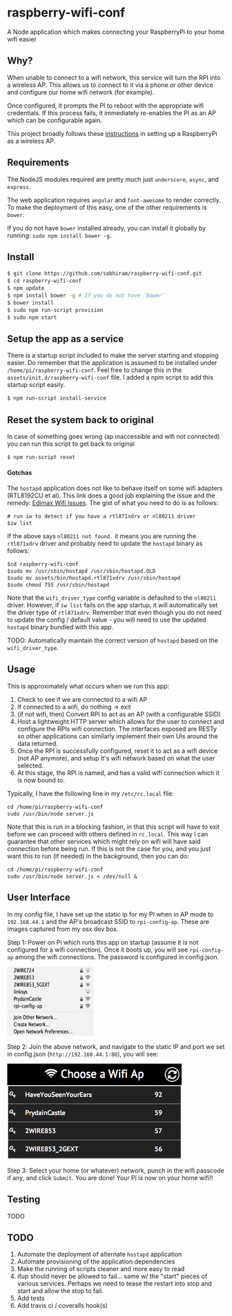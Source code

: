 # raspberry-wifi-conf

A Node application which makes connecting your RaspberryPi to your home wifi easier

## Why?

When unable to connect to a wifi network, this service will turn the RPI into a wireless AP. This allows us to connect to it via a phone or other device and configure our home wifi network (for example).

Once configured, it prompts the PI to reboot with the appropriate wifi credentials. If this process fails, it immediately re-enables the PI as an AP which can be configurable again.

This project broadly follows these [instructions](http://www.maketecheasier.com/set-up-raspberry-pi-as-wireless-access-point/) in setting up a RaspberryPi as a wireless AP.

## Requirements

The NodeJS modules required are pretty much just `underscore`, `async`, and `express`.

The web application requires `angular` and `font-awesome` to render correctly. To make the deployment of this easy, one of the other requirements is `bower`.

If you do not have `bower` installed already, you can install it globally by running: `sudo npm install bower -g`.

## Install

```sh
$ git clone https://github.com/sabhiram/raspberry-wifi-conf.git
$ cd raspberry-wifi-conf
$ npm update
$ npm install bower -g # If you do not have `bower`
$ bower install
$ sudo npm run-script provision
$ sudo npm start
```

## Setup the app as a service

There is a startup script included to make the server starting and stopping easier. Do remember that the application is assumed to be installed under `/home/pi/raspberry-wifi-conf`. Feel free to change this in the `assets/init.d/raspberry-wifi-conf` file. I added a npm script to add this startup script easily.

```sh
$ npm run-script install-service
```

## Reset the system back to original

In case of something goes wrong (ap inaccessible and wifi not connected) you can run this script to get back to original

```sh
$ npm run-script reset
```

#### Gotchas

The `hostapd` application does not like to behave itself on some wifi adapters (RTL8192CU et al). This link does a good job explaining the issue and the remedy: [Edimax Wifi Issues](http://willhaley.com/blog/raspberry-pi-hotspot-ew7811un-rtl8188cus/). The gist of what you need to do is as follows:

```
# run iw to detect if you have a rtl871xdrv or nl80211 driver
$iw list
```

If the above says `nl80211 not found.` it means you are running the `rtl871xdrv` driver and probably need to update the `hostapd` binary as follows:
```
$cd raspberry-wifi-conf
$sudo mv /usr/sbin/hostapd /usr/sbin/hostapd.OLD
$sudo mv assets/bin/hostapd.rtl871xdrv /usr/sbin/hostapd
$sudo chmod 755 /usr/sbin/hostapd
```

Note that the `wifi_driver_type` config variable is defaulted to the `nl80211` driver. However, if `iw list` fails on the app startup, it will automatically set the driver type of `rtl871xdrv`. Remember that even though you do not need to update the config / default value - you will need to use the updated `hostapd` binary bundled with this app.

TODO: Automatically maintain the correct version of `hostapd` based on the `wifi_driver_type`.

## Usage

This is approximately what occurs when we run this app:

1. Check to see if we are connected to a wifi AP
2. If connected to a wifi, do nothing -> exit
3. (if not wifi, then) Convert RPI to act as an AP (with a configurable SSID)
4. Host a lightweight HTTP server which allows for the user to connect and configure the RPIs wifi connection. The interfaces exposed are RESTy so other applications can similarly implement their own UIs around the data returned.
5. Once the RPI is successfully configured, reset it to act as a wifi device (not AP anymore), and setup it's wifi network based on what the user selected.
6. At this stage, the RPI is named, and has a valid wifi connection which it is now bound to.

Typically, I have the following line in my `/etc/rc.local` file:
```
cd /home/pi/raspberry-wifi-conf
sudo /usr/bin/node server.js
```

Note that this is run in a blocking fashion, in that this script will have to exit before we can proceed with others defined in `rc.local`. This way I can guarantee that other services which might rely on wifi will have said connection before being run. If this is not the case for you, and you just want this to run (if needed) in the background, then you can do:

```
cd /home/pi/raspberry-wifi-conf
sudo /usr/bin/node server.js < /dev/null &
```

## User Interface

In my config file, I have set up the static ip for my PI when in AP mode to `192.168.44.1` and the AP's broadcast SSID to `rpi-config-ap`. These are images captured from my osx dev box.

Step 1: Power on Pi which runs this app on startup (assume it is not configured for a wifi connection). Once it boots up, you will see `rpi-config-ap` among the wifi connections.  The password is configured in config.json.

<img src="https://raw.githubusercontent.com/sabhiram/public-images/master/raspberry-wifi-conf/wifi_options.png" width="200px" height="160px" />

Step 2: Join the above network, and navigate to the static IP and port we set in config.json (`http://192.168.44.1:88`), you will see:

<img src="https://raw.githubusercontent.com/sabhiram/public-images/master/raspberry-wifi-conf/ui.png" width="404px" height="222px" />

Step 3: Select your home (or whatever) network, punch in the wifi passcode if any, and click `Submit`. You are done! Your Pi is now on your home wifi!!

## Testing

TODO

## TODO

1. Automate the deployment of alternate `hostapd` application
2. Automate provisioning of the application dependencies
3. Make the running of scripts cleaner and more easy to read
4. ifup should never be allowed to fail... same w/ the "start" pieces of various services. Perhaps we need to tease the restart into stop and start and allow the stop to fail.
5. Add tests
6. Add travis ci / coveralls hook(s)

